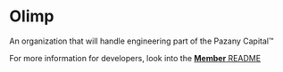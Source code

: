 # Olimp

An organization that will handle engineering part of the Pazany Capital™

For more information for developers, look into the [**Member** README](https://github.com/pazany-capital/.github-private/blob/master/profile/README.md)
